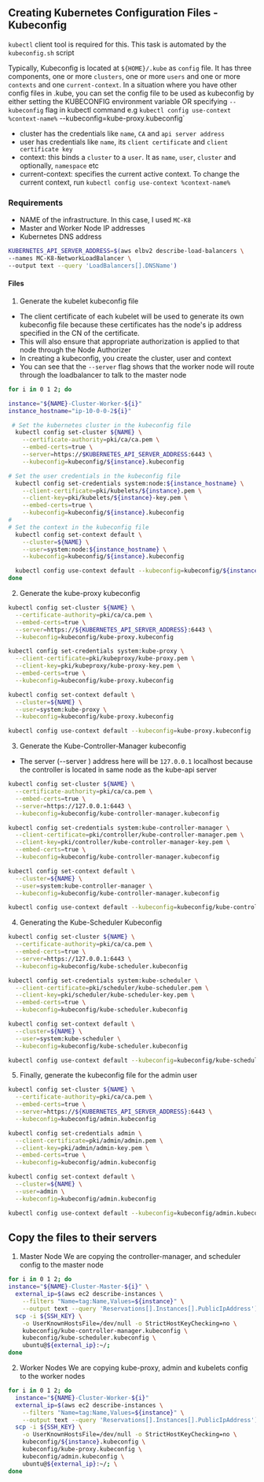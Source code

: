 ## Creating Kubernetes Configuration Files - Kubeconfig
`kubectl` client tool is required for this.
This task is automated by the `kubeconfig.sh` script

Typically, Kubeconfig is located at `${HOME}/.kube` as `config` file. It has three components, one or more `clusters`,
one or more `users` and one or more `contexts` and one `current-context`.
In a situation where you have other config files in .kube, you can set the config file to be used as kubeconfig by either setting the KUBECONFIG environment variable OR
specifying `--kubeconfig` flag in kubectl command e.g `kubectl config use-context %context-name%` --kubeconfig=kube-proxy.kubeconfig`

- cluster has the credentials like `name`, `CA` and `api server address`
- user has credentials like `name`, its `client certificate` and `client certificate key`
- context: this binds a `cluster` to a `user`. It as `name`, `user`, `cluster` and optionally, `namespace`   etc
- current-context: specifies the current active context. To change the current context, run `kubectl config use-context %context-name%`

### Requirements
- NAME of the infrastructure. In this case, I used `MC-K8`
- Master and Worker Node IP addresses  
- Kubernetes DNS address
```bash
KUBERNETES_API_SERVER_ADDRESS=$(aws elbv2 describe-load-balancers \
--names MC-K8-NetworkLoadBalancer \
--output text --query 'LoadBalancers[].DNSName')
```

#### Files
1. Generate the kubelet kubeconfig file
  - The client certificate of each kubelet will be used to generate its own kubeconfig file because these certificates has the node's ip address specified in the CN of the certificate.
  - This will also ensure that appropriate authorization is applied to that node through the Node Authorizer
  - In creating a kubeconfig, you create the cluster, user and context
  - You can see that the `--server` flag shows that the worker node will route through the loadbalancer to talk to the master node
```bash
for i in 0 1 2; do

instance="${NAME}-Cluster-Worker-${i}"
instance_hostname="ip-10-0-0-2${i}"

 # Set the kubernetes cluster in the kubeconfig file
  kubectl config set-cluster ${NAME} \
    --certificate-authority=pki/ca/ca.pem \
    --embed-certs=true \
    --server=https://$KUBERNETES_API_SERVER_ADDRESS:6443 \
    --kubeconfig=kubeconfig/${instance}.kubeconfig

# Set the user credentials in the kubeconfig file
  kubectl config set-credentials system:node:${instance_hostname} \
    --client-certificate=pki/kubelets/${instance}.pem \
    --client-key=pki/kubelets/${instance}-key.pem \
    --embed-certs=true \
    --kubeconfig=kubeconfig/${instance}.kubeconfig
#
# Set the context in the kubeconfig file
  kubectl config set-context default \
    --cluster=${NAME} \
    --user=system:node:${instance_hostname} \
    --kubeconfig=kubeconfig/${instance}.kubeconfig

  kubectl config use-context default --kubeconfig=kubeconfig/${instance}.kubeconfig
done
```

2. Generate the kube-proxy kubeconfig
```bash
kubectl config set-cluster ${NAME} \
  --certificate-authority=pki/ca/ca.pem \
  --embed-certs=true \
  --server=https://${KUBERNETES_API_SERVER_ADDRESS}:6443 \
  --kubeconfig=kubeconfig/kube-proxy.kubeconfig

kubectl config set-credentials system:kube-proxy \
  --client-certificate=pki/kubeproxy/kube-proxy.pem \
  --client-key=pki/kubeproxy/kube-proxy-key.pem \
  --embed-certs=true \
  --kubeconfig=kubeconfig/kube-proxy.kubeconfig

kubectl config set-context default \
  --cluster=${NAME} \
  --user=system:kube-proxy \
  --kubeconfig=kubeconfig/kube-proxy.kubeconfig

kubectl config use-context default --kubeconfig=kube-proxy.kubeconfig
```

3. Generate the Kube-Controller-Manager kubeconfig
- The server (--server ) address here will be `127.0.0.1` localhost because the controller is located in same node as the kube-api server

```bash
kubectl config set-cluster ${NAME} \
  --certificate-authority=pki/ca/ca.pem \
  --embed-certs=true \
  --server=https://127.0.0.1:6443 \
  --kubeconfig=kubeconfig/kube-controller-manager.kubeconfig

kubectl config set-credentials system:kube-controller-manager \
  --client-certificate=pki/controller/kube-controller-manager.pem \
  --client-key=pki/controller/kube-controller-manager-key.pem \
  --embed-certs=true \
  --kubeconfig=kubeconfig/kube-controller-manager.kubeconfig

kubectl config set-context default \
  --cluster=${NAME} \
  --user=system:kube-controller-manager \
  --kubeconfig=kubeconfig/kube-controller-manager.kubeconfig

kubectl config use-context default --kubeconfig=kubeconfig/kube-controller-manager.kubeconfig
```

4. Generating the Kube-Scheduler Kubeconfig
```bash
kubectl config set-cluster ${NAME} \
  --certificate-authority=pki/ca/ca.pem \
  --embed-certs=true \
  --server=https://127.0.0.1:6443 \
  --kubeconfig=kubeconfig/kube-scheduler.kubeconfig

kubectl config set-credentials system:kube-scheduler \
  --client-certificate=pki/scheduler/kube-scheduler.pem \
  --client-key=pki/scheduler/kube-scheduler-key.pem \
  --embed-certs=true \
  --kubeconfig=kubeconfig/kube-scheduler.kubeconfig

kubectl config set-context default \
  --cluster=${NAME} \
  --user=system:kube-scheduler \
  --kubeconfig=kubeconfig/kube-scheduler.kubeconfig

kubectl config use-context default --kubeconfig=kubeconfig/kube-scheduler.kubeconfig
```

5. Finally, generate the kubeconfig file for the admin user

```bash
kubectl config set-cluster ${NAME} \
  --certificate-authority=pki/ca/ca.pem \
  --embed-certs=true \
  --server=https://${KUBERNETES_API_SERVER_ADDRESS}:6443 \
  --kubeconfig=kubeconfig/admin.kubeconfig

kubectl config set-credentials admin \
  --client-certificate=pki/admin/admin.pem \
  --client-key=pki/admin/admin-key.pem \
  --embed-certs=true \
  --kubeconfig=kubeconfig/admin.kubeconfig

kubectl config set-context default \
  --cluster=${NAME} \
  --user=admin \
  --kubeconfig=kubeconfig/admin.kubeconfig

kubectl config use-context default --kubeconfig=kubeconfig/admin.kubeconfig
```

## Copy the files to their servers

1. Master Node
We are copying the controller-manager, and scheduler config to the master node
```bash
for i in 0 1 2; do
instance="${NAME}-Cluster-Master-${i}" \
  external_ip=$(aws ec2 describe-instances \
    --filters "Name=tag:Name,Values=${instance}" \
    --output text --query 'Reservations[].Instances[].PublicIpAddress')
  scp -i ${SSH_KEY} \
    -o UserKnownHostsFile=/dev/null -o StrictHostKeyChecking=no \
    kubeconfig/kube-controller-manager.kubeconfig \
    kubeconfig/kube-scheduler.kubeconfig \
    ubuntu@${external_ip}:~/;
done

```

2. Worker Nodes
We are copying kube-proxy, admin and kubelets config to the worker nodes
```bash
for i in 0 1 2; do
  instance="${NAME}-Cluster-Worker-${i}"
  external_ip=$(aws ec2 describe-instances \
    --filters "Name=tag:Name,Values=${instance}" \
    --output text --query 'Reservations[].Instances[].PublicIpAddress')
  scp -i ${SSH_KEY} \
    -o UserKnownHostsFile=/dev/null -o StrictHostKeyChecking=no \
    kubeconfig/${instance}.kubeconfig \
    kubeconfig/kube-proxy.kubeconfig \
    kubeconfig/admin.kubeconfig \
    ubuntu@${external_ip}:~/; \
done
```
